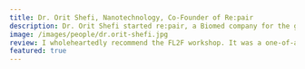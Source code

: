 ```yaml
---
title: Dr. Orit Shefi, Nanotechnology, Co-Founder of Re:pair
description: Dr. Orit Shefi started re:pair, a Biomed company for the growth of neuronal tissue.
image: /images/people/dr.orit-shefi.jpg
review: I wholeheartedly recommend the FL2F workshop. It was a one-of-a-kind experience from which I left feeling empowered. The workshop consists of a mix of group sessions led by Orly, guest speakers, and one-on-one sessions, with the goal of helping each researcher bring their own idea to market.
featured: true
---
```

